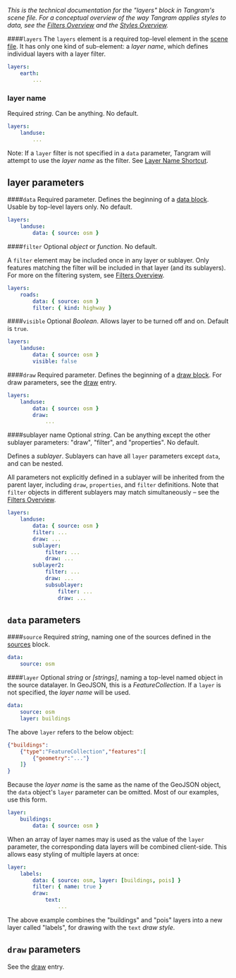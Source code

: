 *This is the technical documentation for the "layers" block in Tangram's scene file. For a conceptual overview of the way Tangram applies styles to data, see the [Filters Overview](Filters-Overview.md) and the [Styles Overview](Styles-Overview.md).*

####`layers`
The `layers` element is a required top-level element in the [scene file](Scene-file.md). It has only one kind of sub-element: a *layer name*, which defines individual layers with a layer filter.

```yaml
layers:
    earth:
        ...
```

### layer name
Required _string_. Can be anything. No default.

```yaml
layers:
    landuse:
        ...
```

Note: If a `layer` filter is not specified in a `data` parameter, Tangram will attempt to use the _layer name_ as the filter. See [Layer Name Shortcut](Filters-Overview.md#layer-name-shortcut).

## layer parameters

####`data`
Required parameter. Defines the beginning of a [data block](#data-parameters). Usable by top-level layers only. No default.
```yaml
layers:
    landuse:
        data: { source: osm }
```

####`filter`
Optional _object_ or _function_. No default.

A `filter` element may be included once in any layer or sublayer. Only features matching the filter will be included in that layer (and its sublayers). For more on the filtering system, see [Filters Overview](Filters-Overview.md).

```yaml
layers:
    roads:
        data: { source: osm }
        filter: { kind: highway }
```

####`visible`
Optional _Boolean_. Allows layer to be turned off and on. Default is `true`.

```yaml
layers:
    landuse:
        data: { source: osm }
        visible: false
```

####`draw`
Required parameter. Defines the beginning of a [draw block](#draw-parameters). For draw parameters, see the [draw](draw.md) entry.
```yaml
layers:
    landuse:
        data: { source: osm }
        draw:
            ...
```

####sublayer name
Optional _string_. Can be anything except the other sublayer parameters: "draw", "filter", and "properties". No default.

Defines a _sublayer_. Sublayers can have all `layer` parameters except `data`, and can be nested.

All parameters not explicitly defined in a sublayer will be inherited from the parent layer, including `draw`, `properties`, and `filter` definitions. Note that `filter` objects in different sublayers may match simultaneously – see the [Filters Overview](Filters-Overview.md).

```yaml
layers:
    landuse:
        data: { source: osm }
        filter: ...
        draw: ...
        sublayer:
            filter: ...
            draw: ...
        sublayer2:
            filter: ...
            draw: ...
            subsublayer:
                filter: ...
                draw: ...
```

## `data` parameters

####`source`
Required _string_, naming one of the sources defined in the [sources](sources.md) block.

```yaml
data:
    source: osm
```

####`layer`
Optional _string_ or _[strings]_, naming a top-level named object in the source datalayer. In GeoJSON, this is a _FeatureCollection_. If a `layer` is not specified, the _layer name_ will be used.
```yaml
data:
    source: osm
    layer: buildings
```

The above `layer` refers to the below object:
```json
{"buildings":
    {"type":"FeatureCollection","features":[
        {"geometry":"..."}
    ]}
}
```

Because the _layer name_ is the same as the name of the GeoJSON object, the `data` object's `layer` parameter can be omitted. Most of our examples, use this form.
```yaml
layer:
    buildings:
        data: { source: osm }
```

When an array of layer names may is used as the value of the `layer` parameter, the corresponding data layers will be combined client-side. This allows easy styling of multiple layers at once:

```yaml
layer:
    labels:
        data: { source: osm, layer: [buildings, pois] }
        filter: { name: true }
        draw:
            text:
                ...
```
The above example combines the "buildings" and "pois" layers into a new layer called "labels", for drawing with the `text` _draw style_.

## `draw` parameters

See the [draw](draw.md) entry.
